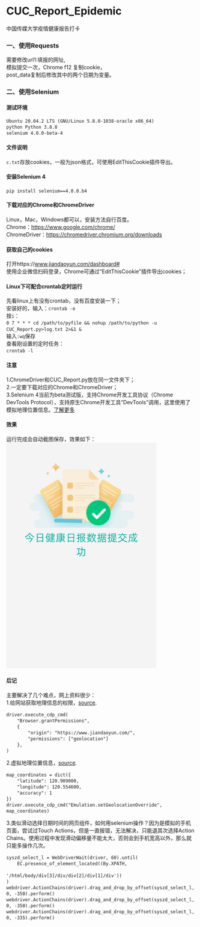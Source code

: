 # CUC_Report_Epidemic
中国传媒大学疫情健康报告打卡
### 一、使用Requests
需要修改url1:填报的网址,  
模拟提交一次，Chrome f12 复制cookie，  
post_data复制后修改其中的两个日期为变量。
### 二、使用Selenium
#### 测试环境
```
Ubuntu 20.04.2 LTS (GNU/Linux 5.8.0-1038-oracle x86_64)
python Python 3.8.8
selenium 4.0.0-beta-4
```
#### 文件说明
`c.txt`存放cookies，一般为json格式，可使用EditThisCookie插件导出。
#### 安装Selenium 4
`pip install selenium==4.0.0.b4`
#### 下载对应的Chrome和ChromeDriver
Linux，Mac，Windows都可以，安装方法自行百度。  
Chrome：https://www.google.com/chrome/  
ChromeDriver：https://chromedriver.chromium.org/downloads  
#### 获取自己的cookies
打开https://www.jiandaoyun.com/dashboard#  
使用企业微信扫码登录，Chrome可通过“EditThisCookie”插件导出cookies；
#### Linux下可配合crontab定时运行
先看linux上有没有crontab，没有百度安装一下；  
安装好的，输入：`crontab -e`  
按`i`：  
`0 7 * * * cd /path/to/pyfile && nohup /path/to/python -u CUC_Report.py>log.txt 2>&1 &`  
输入`:wq`保存   
查看刚设置的定时任务：   
`crontab -l`
#### 注意
1.ChromeDriver和CUC_Report.py放在同一文件夹下；  
2.一定要下载对应的Chrome和ChromeDriver；  
3.Selenium 4当前为beta测试版，支持Chrome开发工具协议（Chrome DevTools Protocol），支持原生Chrome开发工具“DevTools”调用，这里使用了模拟地理位置信息。[了解更多](https://www.selenium.dev/zh-cn/documentation/support_packages/chrome_devtools/)
#### 效果
运行完成会自动截图保存，效果如下：  
<img width="400px" src="https://github.com/deweyshi/CUC_Report_Epidemic/blob/main/CUC_Report_by_Selenium/2021-08-26-5.png">
#### 后记
主要解决了几个难点，网上资料很少：  
1.给网站获取地理信息的权限，[source](https://www.linw1995.com/blog/%E5%A6%82%E4%BD%95%E5%9C%A8%E6%97%A0%E5%A4%B4%E6%A8%A1%E5%BC%8F%E4%B8%8B%E7%9A%84%E8%B0%B7%E6%AD%8C%E6%B5%8F%E8%A7%88%E5%99%A8%E8%AE%BE%E7%BD%AE%E5%9C%B0%E7%90%86%E4%BD%8D%E7%BD%AE/). 
```
driver.execute_cdp_cmd(
    "Browser.grantPermissions",
    {
        "origin": "https://www.jiandaoyun.com/",
        "permissions": ["geolocation"]
    },
)
```
2.虚拟地理位置信息，[source](https://www.selenium.dev/zh-cn/documentation/support_packages/chrome_devtools/). 
```
map_coordinates = dict({
    "latitude": 120.909000,
    "longitude": 120.554600,
    "accuracy": 1
})
driver.execute_cdp_cmd("Emulation.setGeolocationOverride", map_coordinates)
```
3.类似滑动选择日期时间的网页组件，如何用selenium操作？因为是模拟的手机页面，尝试过Touch Actions，但是一直报错，无法解决，只能退其次选择Action Chains。使用过程中发现滑动偏移量不能太大，否则会到手机宽高以外，那么就只能多操作几次。
```
syszd_select_l = WebDriverWait(driver, 60).until(
    EC.presence_of_element_located((By.XPATH,
                                    '/html/body/div[3]/div/div[2]/div[1]/div'))
)
webdriver.ActionChains(driver).drag_and_drop_by_offset(syszd_select_l, 0, -350).perform()
webdriver.ActionChains(driver).drag_and_drop_by_offset(syszd_select_l, 0, -350).perform()
webdriver.ActionChains(driver).drag_and_drop_by_offset(syszd_select_l, 0, -335).perform()
 ```
